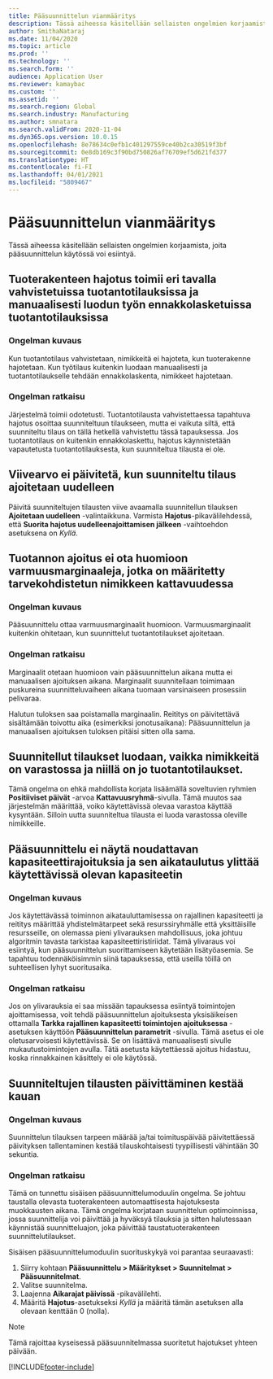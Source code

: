 ```yaml
---
title: Pääsuunnittelun vianmääritys
description: Tässä aiheessa käsitellään sellaisten ongelmien korjaamista, joita pääsuunnittelun käytössä voi esiintyä.
author: SmithaNataraj
ms.date: 11/04/2020
ms.topic: article
ms.prod: ''
ms.technology: ''
ms.search.form: ''
audience: Application User
ms.reviewer: kamaybac
ms.custom: ''
ms.assetid: ''
ms.search.region: Global
ms.search.industry: Manufacturing
ms.author: smnatara
ms.search.validFrom: 2020-11-04
ms.dyn365.ops.version: 10.0.15
ms.openlocfilehash: 8e78634c0efb1c401297559ce40b2ca30519f3bf
ms.sourcegitcommit: 0e8db169c3f90bd750826af76709ef5d621fd377
ms.translationtype: HT
ms.contentlocale: fi-FI
ms.lasthandoff: 04/01/2021
ms.locfileid: "5809467"
---
```

# <a name="troubleshoot-master-planning"></a>Pääsuunnittelun vianmääritys

Tässä aiheessa käsitellään sellaisten ongelmien korjaamista, joita pääsuunnittelun käytössä voi esiintyä.

## <a name="bill-of-materials-explosion-behaves-differently-for-firmed-production-orders-and-for-estimated-production-orders-for-manually-created-work"></a>Tuoterakenteen hajotus toimii eri tavalla vahvistetuissa tuotantotilauksissa ja manuaalisesti luodun työn ennakkolasketuissa tuotantotilauksissa

### <a name="issue-description"></a>Ongelman kuvaus

Kun tuotantotilaus vahvistetaan, nimikkeitä ei hajoteta, kun tuoterakenne hajotetaan. Kun työtilaus kuitenkin luodaan manuaalisesti ja tuotantotilaukselle tehdään ennakkolaskenta, nimikkeet hajotetaan.

### <a name="issue-resolution"></a>Ongelman ratkaisu

Järjestelmä toimii odotetusti. Tuotantotilausta vahvistettaessa tapahtuva hajotus osoittaa suunniteltuun tilaukseen, mutta ei vaikuta siltä, että suunniteltu tilaus on tällä hetkellä vahvistettu tässä tapauksessa. Jos tuotantotilaus on kuitenkin ennakkolaskettu, hajotus käynnistetään vapautetusta tuotantotilauksesta, kun suunniteltua tilausta ei ole.

## <a name="the-delay-value-isnt-updated-when-i-reschedule-a-planned-order"></a>Viivearvo ei päivitetä, kun suunniteltu tilaus ajoitetaan uudelleen

Päivitä suunniteltujen tilausten viive avaamalla suunnitellun tilauksen **Ajoitetaan uudelleen** -valintaikkuna. Varmista **Hajotus**-pikavälilehdessä, että **Suorita hajotus uudelleenajoittamisen jälkeen** -vaihtoehdon asetuksena on *Kyllä*.

## <a name="production-scheduling-doesnt-consider-the-safety-margins-that-are-set-on-the-item-coverage-for-pegged-supply"></a>Tuotannon ajoitus ei ota huomioon varmuusmarginaaleja, jotka on määritetty tarvekohdistetun nimikkeen kattavuudessa

### <a name="issue-description"></a>Ongelman kuvaus

Pääsuunnittelu ottaa varmuusmarginaalit huomioon. Varmuusmarginaalit kuitenkin ohitetaan, kun suunnittelut tuotantotilaukset ajoitetaan.

### <a name="issue-resolution"></a>Ongelman ratkaisu

Marginaalit otetaan huomioon vain pääsuunnittelun aikana mutta ei manuaalisen ajoituksen aikana. Marginaalit suunnitellaan toimimaan puskureina suunnitteluvaiheen aikana tuomaan varsinaiseen prosessiin pelivaraa.

Halutun tuloksen saa poistamalla marginaalin. Reititys on päivitettävä sisältämään toivottu aika (esimerkiksi jonotusaikana): Pääsuunnittelun ja manuaalisen ajoituksen tuloksen pitäisi sitten olla sama.

## <a name="planned-orders-are-generated-even-though-we-have-items-in-stock-and-production-orders-already-exist-for-them"></a>Suunnitellut tilaukset luodaan, vaikka nimikkeitä on varastossa ja niillä on jo tuotantotilaukset.

Tämä ongelma on ehkä mahdollista korjata lisäämällä soveltuvien ryhmien **Positiiviset päivät** -arvoa **Kattavuusryhmä**-sivulla. Tämä muutos saa järjestelmän määrittää, voiko käytettävissä olevaa varastoa käyttää kysyntään. Silloin uutta suunniteltua tilausta ei luoda varastossa oleville nimikkeille.

## <a name="master-planning-doesnt-seem-to-respect-capacity-limitations-and-is-scheduling-more-than-the-available-capacity"></a>Pääsuunnittelu ei näytä noudattavan kapasiteettirajoituksia ja sen aikataulutus ylittää käytettävissä olevan kapasiteetin

### <a name="issue-description"></a>Ongelman kuvaus

Jos käytettävässä toiminnon aikatauluttamisessa on rajallinen kapasiteetti ja reititys määrittää yhdistelmätarpeet sekä resurssiryhmälle että yksittäisille resursseille, on olemassa pieni ylivarauksen mahdollisuus, joka johtuu algoritmin tavasta tarkistaa kapasiteettiristiriidat. Tämä ylivaraus voi esiintyä, kun pääsuunnittelun suorittamiseen käytetään lisätyöasemia. Se tapahtuu todennäköisimmin siinä tapauksessa, että useilla töillä on suhteellisen lyhyt suoritusaika.

### <a name="issue-resolution"></a>Ongelman ratkaisu

Jos on ylivarauksia ei saa missään tapauksessa esiintyä toimintojen ajoittamisessa, voit tehdä pääsuunnittelun ajoituksesta yksisäikeisen ottamalla **Tarkka rajallinen kapasiteetti toimintojen ajoituksessa** -asetuksen käyttöön **Pääsuunnittelun parametrit** -sivulla. Tämä asetus ei ole oletusarvoisesti käytettävissä. Se on lisättävä manuaalisesti sivulle mukautustoimintojen avulla. Tätä asetusta käytettäessä ajoitus hidastuu, koska rinnakkainen käsittely ei ole käytössä.

## <a name="planned-orders-take-a-long-time-to-update"></a>Suunniteltujen tilausten päivittäminen kestää kauan

### <a name="issue-description"></a>Ongelman kuvaus

Suunnittelun tilauksen tarpeen määrää ja/tai toimituspäivää päivitettäessä päivityksen tallentaminen kestää tilauskohtaisesti tyypillisesti vähintään 30 sekuntia.

### <a name="issue-resolution"></a>Ongelman ratkaisu

Tämä on tunnettu sisäisen pääsuunnittelumoduulin ongelma. Se johtuu taustalla olevasta tuoterakenteen automaattisesta hajotuksesta muokkausten aikana. Tämä ongelma korjataan suunnittelun optimoinnissa, jossa suunnittelija voi päivittää ja hyväksyä tilauksia ja sitten halutessaan käynnistää suunnitteluajon, joka päivittää taustatuoterakenteen suunnittelutilaukset.

Sisäisen pääsuunnittelumoduulin suorituskykyä voi parantaa seuraavasti:

1. Siirry kohtaan **Pääsuunnittelu \> Määritykset \> Suunnitelmat \> Pääsuunnitelmat**.
1. Valitse suunnitelma.
1. Laajenna **Aikarajat päivissä** -pikavälilehti.
1. Määritä **Hajotus**-asetukseksi *Kyllä* ja määritä tämän asetuksen alla olevaan kenttään 0 (nolla).

> [!NOTE]
> Tämä rajoittaa kyseisessä pääsuunnitelmassa suoritetut hajotukset yhteen päivään.


[!INCLUDE[footer-include](../../includes/footer-banner.md)]